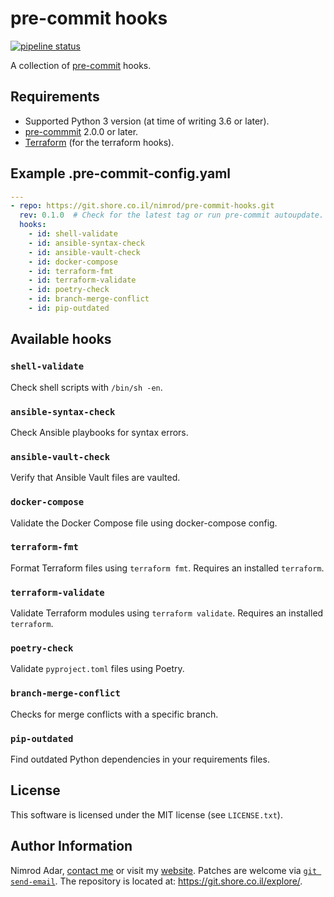 # pre-commit hooks

[![pipeline status](https://git.shore.co.il/nimrod/pre-commit-hooks/badges/main/pipeline.svg)](https://git.shore.co.il/nimrod/pre-commit-hooks/-/commits/main)

A collection of [pre-commit](https://pre-commit.com/) hooks.

## Requirements

- Supported Python 3 version (at time of writing 3.6 or later).
- [pre-commmit](https://pre-commit.com/) 2.0.0 or later.
- [Terraform](https://www.terraform.io/) (for the terraform hooks).

## Example .pre-commit-config.yaml

```yaml
---
- repo: https://git.shore.co.il/nimrod/pre-commit-hooks.git
  rev: 0.1.0  # Check for the latest tag or run pre-commit autoupdate.
  hooks:
    - id: shell-validate
    - id: ansible-syntax-check
    - id: ansible-vault-check
    - id: docker-compose
    - id: terraform-fmt
    - id: terraform-validate
    - id: poetry-check
    - id: branch-merge-conflict
    - id: pip-outdated
```

## Available hooks

### `shell-validate`

Check shell scripts with `/bin/sh -en`.

### `ansible-syntax-check`

Check Ansible playbooks for syntax errors.

### `ansible-vault-check`

Verify that Ansible Vault files are vaulted.

### `docker-compose`

Validate the Docker Compose file using docker-compose config.

### `terraform-fmt`

Format Terraform files using `terraform fmt`.
Requires an installed `terraform`.

### `terraform-validate`

Validate Terraform modules using `terraform validate`.
Requires an installed `terraform`.

### `poetry-check`

Validate `pyproject.toml` files using Poetry.

### `branch-merge-conflict`

Checks for merge conflicts with a specific branch.

### `pip-outdated`

Find outdated Python dependencies in your requirements files.

## License

This software is licensed under the MIT license (see `LICENSE.txt`).

## Author Information

Nimrod Adar, [contact me](mailto:nimrod@shore.co.il) or visit my
[website](https://www.shore.co.il/). Patches are welcome via
[`git send-email`](http://git-scm.com/book/en/v2/Git-Commands-Email). The repository
is located at: <https://git.shore.co.il/explore/>.
